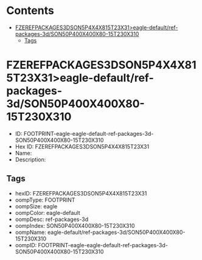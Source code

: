 



Contents
========

* [FZEREFPACKAGES3DSON5P4X4X815T23X31>eagle-default/ref-packages-3d/SON50P400X400X80-15T230X310](#fzerefpackages3dson5p4x4x815t23x31eagle-defaultref-packages-3dson50p400x400x80-15t230x310)
	* [Tags](#tags)

# FZEREFPACKAGES3DSON5P4X4X815T23X31>eagle-default/ref-packages-3d/SON50P400X400X80-15T230X310

- ID: FOOTPRINT-eagle-eagle-default-ref-packages-3d-SON50P400X400X80-15T230X310
- Hex ID: FZEREFPACKAGES3DSON5P4X4X815T23X31
- Name: 
- Description: 

## Tags

- hexID: FZEREFPACKAGES3DSON5P4X4X815T23X31
- oompType: FOOTPRINT
- oompSize: eagle
- oompColor: eagle-default
- oompDesc: ref-packages-3d
- oompIndex: SON50P400X400X80-15T230X310
- oompName: eagle-default/ref-packages-3d/SON50P400X400X80-15T230X310
- oompID: FOOTPRINT-eagle-eagle-default-ref-packages-3d-SON50P400X400X80-15T230X310
